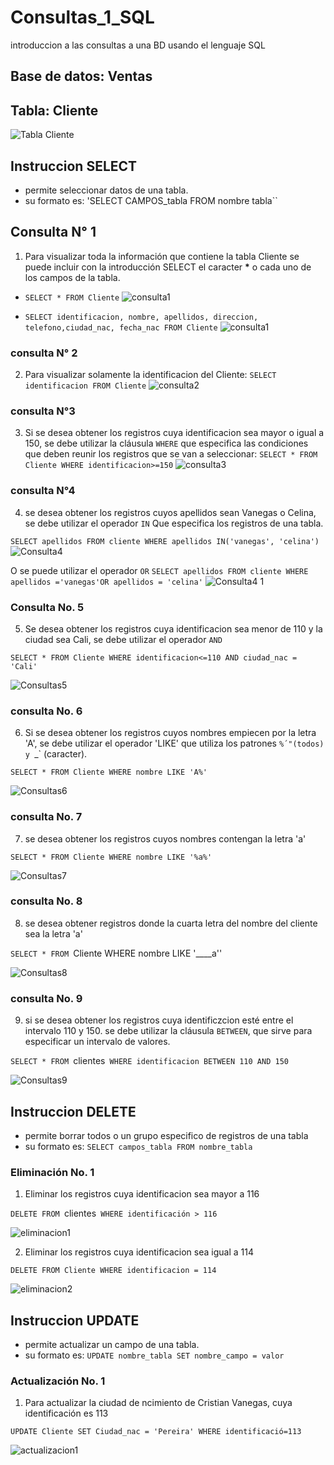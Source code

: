 # Consultas_1_SQL
introduccion a las consultas a una BD usando el lenguaje SQL

## Base de datos: Ventas
## Tabla: Cliente

![Tabla Cliente](tabla_Cliente.png 'Tabla Cliente')

## Instruccion SELECT
- permite seleccionar datos de una tabla.
- su formato es: 'SELECT CAMPOS_tabla FROM nombre tabla``

## Consulta N°  1

1. Para visualizar toda la información que contiene la tabla Cliente se puede incluir con la introducción SELECT el caracter **\*** o cada uno de los campos de la tabla.

- `SELECT * FROM Cliente`
![consulta1](consulta1_1.png "consulta 1  - 1")

- `SELECT identificacion, nombre, apellidos, direccion, telefono,ciudad_nac, fecha_nac FROM Cliente`
![consulta1](consulta1_2.png "consulta 1  - 2")

### consulta N° 2

2. Para visualizar solamente la identificacion del Cliente: `SELECT identificacion FROM Cliente`
![consulta2](consulta2.png "consulta 2")

### consulta N°3

3. Si se desea obtener los registros cuya identificacion sea mayor o igual a 150, se debe utilizar la cláusula `WHERE` que especifica las condiciones que deben reunir los registros que se van a seleccionar: `SELECT * FROM Cliente WHERE identificacion>=150`
![consulta3](consulta3.png "consulta 3")

### consulta N°4

4. se desea obtener los registros cuyos apellidos sean Vanegas o Celina, se debe utilizar el operador `IN` Que especifica los registros de una tabla. 

`SELECT apellidos FROM cliente WHERE apellidos IN('vanegas', 'celina')`
![Consulta4](consulta4.png " consulta 4")

O se puede utilizar el operador `OR`
`SELECT apellidos FROM cliente WHERE apellidos ='vanegas'OR apellidos = 'celina'`
![Consulta4 1](consulta4_1.png " consulta 4 1")

### Consulta No. 5

5. Se desea obtener los registros cuya identificacion sea menor de 110 y la ciudad sea  Cali, se debe utilizar el operador `AND`

`SELECT * FROM Cliente WHERE identificacion<=110 AND ciudad_nac = 'Cali'`

![Consultas5](consultas_5.png "consulta 5")

### consulta No. 6

6. Si se desea obtener los registros cuyos nombres empiecen por la letra 'A', se debe utilizar el operador 'LIKE' que utiliza los patrones `%´"(todos) y `_` (caracter).

`SELECT * FROM Cliente WHERE nombre LIKE 'A%'`

![Consultas6](consulta6.png "consulta 6")

### consulta No. 7

7. se desea obtener los registros cuyos nombres contengan la letra 'a'

`SELECT * FROM Cliente WHERE nombre LIKE '%a%'`

![Consultas7](consulta7.png "consulta 7")

### consulta No. 8

8. se desea obtener registros donde la cuarta letra del nombre del cliente sea la letra 'a'

`SELECT * FROM `Cliente WHERE nombre LIKE '____a''

![Consultas8](consulta8.png "consulta 8")

### consulta No. 9

9. si se desea obtener los registros cuya identificzcion esté entre el intervalo 110 y 150. se debe utilizar la cláusula  `BETWEEN`, que sirve para especificar un intervalo de valores.

`SELECT * FROM `clientes` WHERE identificacion BETWEEN 110 AND 150`

![Consultas9](consulta9.png "consulta 9")

## Instruccion DELETE
- permite borrar todos o un grupo especifico de registros de una tabla
- su formato es: `SELECT campos_tabla FROM nombre_tabla`

### Eliminación No. 1

1. Eliminar los registros cuya identificacion sea mayor a 116

`DELETE FROM `clientes` WHERE identificación > 116`

![eliminacion1](eliminacion1.png "eliminacion 1")

2. Eliminar los registros cuya identificacion sea igual a 114


`DELETE FROM Cliente WHERE identificacion = 114`

![eliminacion2](eliminacion2.png "eliminacion 2")

## Instruccion UPDATE
- permite actualizar un campo de una tabla.
- su formato es: `UPDATE nombre_tabla SET nombre_campo = valor`

### Actualización No. 1

1. Para actualizar la ciudad de ncimiento de Cristian Vanegas, cuya identificación es 113

`UPDATE Cliente SET Ciudad_nac = 'Pereira' WHERE identificació=113` 

![actualizacion1](actualizacion1.png "actualizacion 1")



